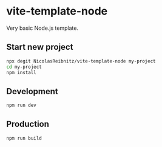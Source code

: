 # vite-template-node

Very basic Node.js template.

## Start new project

```bash
npx degit NicolasReibnitz/vite-template-node my-project
cd my-project
npm install
```

## Development

```bash
npm run dev
```

## Production

```bash
npm run build
```
